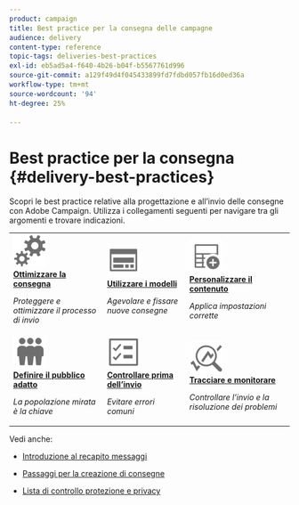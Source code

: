 ```yaml
---
product: campaign
title: Best practice per la consegna delle campagne
audience: delivery
content-type: reference
topic-tags: deliveries-best-practices
exl-id: eb5ad5a4-f640-4b26-b04f-b5567761d996
source-git-commit: a129f49d4f045433899fd7fdbd057fb16d0ed36a
workflow-type: tm+mt
source-wordcount: '94'
ht-degree: 25%

---
```


# Best practice per la consegna {#delivery-best-practices}

Scopri le best practice relative alla progettazione e all’invio delle consegne con Adobe Campaign. Utilizza i collegamenti seguenti per navigare tra gli argomenti e trovare indicazioni.

<table>
<tr>
  <td>
    <a href="optimize-delivery.md">
      <img alt="Ottimizzare" src="assets/do-not-localize/optimize.svg" width="60px"/>
    </a>
    <div>
      <a href="optimize-delivery.md">
    <strong>Ottimizzare la consegna</strong>
    </a>
    </div>
    <p>
    <em>Proteggere e ottimizzare il processo di invio</em>
    <p>
  </td>
   <td>
    <a href="use-templates.md">
      <img alt="Modelli" src="assets/do-not-localize/design.svg" width="60px"/>
    </a>
    <div>
      <a href="use-templates.md">
    <strong>Utilizzare i modelli</strong>
    </a>
    </div>
    <p>
    <em>Agevolare e fissare nuove consegne</em>
    <p>
  </td>
  <td>
    <a href="design-and-personalize.md">
      <img alt="Progettazione" src="assets/do-not-localize/custom.svg" width="60px"/>
    </a>
    <div>
      <a href="design-and-personalize.md">
    <strong>Personalizzare il contenuto</strong>
    </a>
    </div>
    <p>
    <em>Applica impostazioni corrette</em>
    <p>
  </td>
</tr>
<tr>
  <td>
    <a href="define-the-right-audience.md">
      <img alt="Target" src="assets/do-not-localize/profiles.svg" width="60px"/>
    </a>
    <div>
      <a href="define-the-right-audience.md">
    <strong>Definire il pubblico adatto</strong>
    </a>
    </div>
    <p>
    <em>La popolazione mirata è la chiave</em>
    <p>
  </td>
   <td>
    <a href="check-before-sending.md">
      <img alt="Controlla" src="assets/do-not-localize/start.svg" width="60px"/>
    </a>
    <div>
      <a href="check-before-sending.md">
    <strong>Controllare prima dell’invio</strong>
    </a>
    </div>
    <p>
    <em>Evitare errori comuni</em>
    <p>
  </td>
  <td>
    <a href="track-and-monitor.md">
      <img alt="Ottimizzare" src="assets/do-not-localize/troubleshoot.svg" width="60px"/>
    </a>
    <div>
      <a href="track-and-monitor.md">
    <strong>Tracciare e monitorare</strong>
    </a>
    </div>
    <p>
    <em>Controllare l’invio e la risoluzione dei problemi</em>
    <p>
  </td>
</tr>
</table>

Vedi anche:

* [Introduzione al recapito messaggi](about-deliverability.md)

* [Passaggi per la creazione di consegne](steps-about-delivery-creation-steps.md)

* [Lista di controllo protezione e privacy](https://helpx.adobe.com/it/campaign/kb/acc-security.html)
